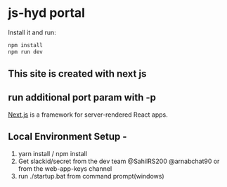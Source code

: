 # js-hyd portal

Install it and run:

```sh
npm install
npm run dev
```

## This site is created with next js

## run additional port param with -p

[Next.js](https://github.com/zeit/next.js) is a framework for server-rendered React apps.

## Local Environment Setup -

1. yarn install / npm install
2. Get slackid/secret from the dev team @SahilRS200 @arnabchat90 or from the web-app-keys channel
3. run ./startup.bat from command prompt(windows)
